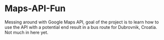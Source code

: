 # Maps-API-Fun
Messing around with Google Maps API, goal of the project is to learn how to use the API with a potential end result in a bus route for Dubrovnik, Croatia.
Not much in here yet.
